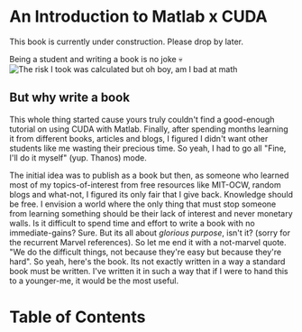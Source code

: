 # An Introduction to Matlab x CUDA 
This book is currently under construction. Please drop by later. 

Being a student and writing a book is no joke 💀
![The risk I took was calculated but oh boy, am I bad at math](https://i.kym-cdn.com/entries/icons/original/000/024/785/Screen_Shot_2017-11-30_at_1.12.37_PM.png)

## But why write a book
This whole thing started cause yours truly couldn't find a good-enough tutorial on using CUDA with Matlab. Finally, after spending months learning it from different books, articles and blogs, I figured I didn't want other students like me wasting their precious time. So yeah, I had to go all "Fine, I'll do it myself" (yup. Thanos) mode. 

The initial idea was to publish as a book but then, as someone who learned most of my topics-of-interest from free resources like MIT-OCW, random blogs and what-not, I figured its only fair that I give back. Knowledge should be free. I envision a world where the only thing that must stop someone from learning something should be their lack of interest and never monetary walls. Is it difficult to spend time and effort to write a book with no immediate-gains? Sure. But its all about *glorious purpose*, isn't it? (sorry for the recurrent Marvel references). So let me end it with a not-marvel quote. "We do the difficult things, not because they're easy but because they're hard". So yeah, here's the book. Its not exactly written in a way a standard book must be written. I've written it in such a way that if I were to hand this to a younger-me, it would be the most useful. 


# Table of Contents
```{tableofcontents}
```
